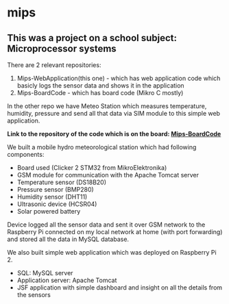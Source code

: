 # mips

## This was a project on a school subject: Microprocessor systems

There are 2 relevant repositories:
1. Mips-WebApplication(this one) - which has web application code which basicly logs the sensor data and shows it in the application
2. Mips-BoardCode - which has board code (Mikro C mostly)

In the other repo we have Meteo Station which measures temperature, humidity, pressure and send all that data via SIM module to this simple web application.

**Link to the repository of the code which is on the board: <a href="https://github.com/xlstefan/Mips-BoardCode"> Mips-BoardCode </a>**

We built a mobile hydro meteorological station which had following components:
- Board used (Clicker 2 STM32 from MikroElektronika)
- GSM module for communication with the Apache Tomcat server
- Temperature sensor (DS18B20)
- Pressure sensor (BMP280)
- Humidity sensor (DHT11)
- Ultrasonic device (HCSR04)
- Solar powered battery

Device logged all the sensor data and sent it over GSM network to the Raspberry Pi connected on my local network at home (with port forwarding) and stored all the data in MySQL database.

We also built simple web application which was deployed on Raspberry Pi 2.
- SQL: MySQL server
- Application server: Apache Tomcat
- JSF application with simple dashboard and insight on all the details from the sensors

